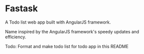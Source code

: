 Fastask
=======

A Todo list web app built with AngularJS framework.

Name inspired by the AngularJS framework's speedy updates and efficiency.

Todo:
Format and make todo list for todo app in this README

